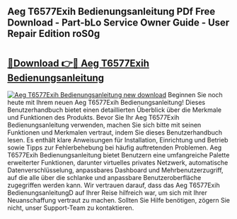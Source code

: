 ## Aeg T6577Exih Bedienungsanleitung PDf Free Download - Part-bLo Service Owner Guide - User Repair Edition roS0g

# <h2><a href="http://df07mmn.blite.top/?on=Aeg+T6577Exih+Bedienungsanleitung">🔗Download 👉🔴 Aeg T6577Exih Bedienungsanleitung</a></h2>

[![Aeg T6577Exih Bedienungsanleitung new download](https://i.imgur.com/lujVjoI.png)](http://df07mmn.blite.top/?on=Aeg+T6577Exih+Bedienungsanleitung)
Beginnen Sie noch heute mit Ihrem neuen Aeg T6577Exih Bedienungsanleitung! Dieses Benutzerhandbuch bietet einen detaillierten Überblick über die Merkmale und Funktionen des Produkts. Bevor Sie Ihr Aeg T6577Exih Bedienungsanleitung verwenden, machen Sie sich bitte mit seinen Funktionen und Merkmalen vertraut, indem Sie dieses Benutzerhandbuch lesen. Es enthält klare Anweisungen für Installation, Einrichtung und Betrieb sowie Tipps zur Fehlerbehebung bei häufig auftretenden Problemen. Aeg T6577Exih Bedienungsanleitung bietet Benutzern eine umfangreiche Palette erweiterter Funktionen, darunter virtuelles privates Netzwerk, automatische Datenverschlüsselung, anpassbares Dashboard und Mehrbenutzerzugriff, auf die alle über die schlanke und anpassbare Benutzeroberfläche zugegriffen werden kann. Wir vertrauen darauf, dass das Aeg T6577Exih BedienungsanleitungD auf Ihrer Reise hilfreich war, um sich mit Ihrer Neuanschaffung vertraut zu machen. Sollten Sie Hilfe benötigen, zögern Sie nicht, unser Support-Team zu kontaktieren.
